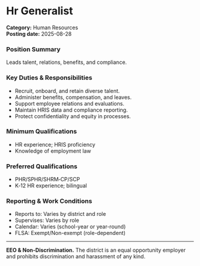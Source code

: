 # Hr Generalist

**Category:** Human Resources  
**Posting date:** 2025-08-28

### Position Summary

Leads talent, relations, benefits, and compliance.

### Key Duties & Responsibilities
- Recruit, onboard, and retain diverse talent.
- Administer benefits, compensation, and leaves.
- Support employee relations and evaluations.
- Maintain HRIS data and compliance reporting.
- Protect confidentiality and equity in processes.

### Minimum Qualifications
- HR experience; HRIS proficiency
- Knowledge of employment law

### Preferred Qualifications
- PHR/SPHR/SHRM‑CP/SCP
- K‑12 HR experience; bilingual

### Reporting & Work Conditions
- Reports to: Varies by district and role
- Supervises: Varies by role
- Calendar: Varies (school-year or year-round)
- FLSA: Exempt/Non-exempt (role-dependent)

---
**EEO & Non-Discrimination.** The district is an equal opportunity employer and prohibits discrimination and harassment of any kind.
